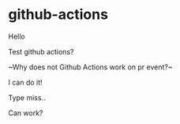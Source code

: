 # github-actions

Hello

Test github actions?

~Why does not Github Actions work on pr event?~

I can do it!

Type miss..

Can work?
